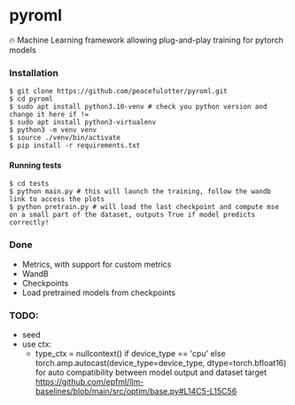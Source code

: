 # pyroml

🔥 Machine Learning framework allowing plug-and-play training for pytorch models

### Installation

```shell
$ git clone https://github.com/peacefulotter/pyroml.git
$ cd pyroml
$ sudo apt install python3.10-venv # check you python version and change it here if !=
$ sudo apt install python3-virtualenv
$ python3 -m venv venv
$ source ./venv/bin/activate
$ pip install -r requirements.txt
```

#### Running tests

```shell
$ cd tests
$ python main.py # this will launch the training, follow the wandb link to access the plots
$ python pretrain.py # will load the last checkpoint and compute mse on a small part of the dataset, outputs True if model predicts correctly!
```

### Done

- Metrics, with support for custom metrics
- WandB
- Checkpoints
- Load pretrained models from checkpoints

### TODO:

- seed
- use ctx:
  - type_ctx = nullcontext() if device_type == 'cpu' else torch.amp.autocast(device_type=device_type, dtype=torch.bfloat16)
    for auto compatibility between model output and dataset target
    https://github.com/epfml/llm-baselines/blob/main/src/optim/base.py#L14C5-L15C56
